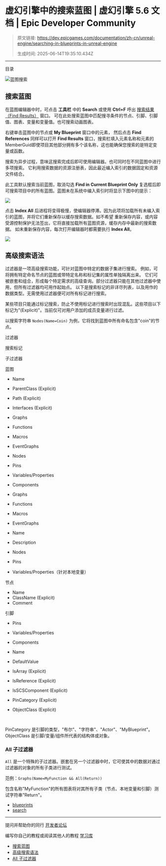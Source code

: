 # 虚幻引擎中的搜索蓝图 | 虚幻引擎 5.6 文档 | Epic Developer Community

> 原文链接: https://dev.epicgames.com/documentation/zh-cn/unreal-engine/searching-in-blueprints-in-unreal-engine
> 
> 生成时间: 2025-06-14T19:35:10.434Z

---

目录

![蓝图搜索](https://dev.epicgames.com/community/api/documentation/image/a682b771-0a58-4f9c-8e24-cda0a76e2822?resizing_type=fill&width=1920&height=335)

## 搜索蓝图

在蓝图编辑器中时，可点击 **工具栏** 中的 **Search** 或使用 **Ctrl+F** 呼出 [搜索结果（Find Results）](/documentation/zh-cn/unreal-engine/find-result-panel-in-the-blueprints-visual-scripting-editor-for-unreal-engine) 窗口。 可在此处搜索蓝图中匹配搜寻条件的节点、引脚、引脚值、图表、变量和变量值。也可搜索动画图表。

右键单击蓝图中的节点或 **My Blueprint** 窗口中的元素， 然后点击 **Find References** 同样可以打开 **Find Results** 窗口，搜索栏填入元素名称和元素的 MemberGuid即使项目其他部分拥有多个该名称，这也能确保您搜索的是特定变量或函数。

搜索为异步过程，意味这搜索完成后即可使用编辑器。也可同时在不同蓝图中进行多项搜索。 它利用搜索数据的资源注册表，因此最近编入索引的数据固定和资源文件结合。

此工具默认搜索当前蓝图，取消勾选 **Find in Current Blueprint Only** 复选框后即可搜索项目中的所有蓝图。蓝图未在系统中编入索引时将显示下图中的提示：

[![](https://d1iv7db44yhgxn.cloudfront.net/documentation/images/a9f093e2-e766-41d9-b698-bcbf6fc15321/indexingprompt.png)](https://d1iv7db44yhgxn.cloudfront.net/documentation/images/a9f093e2-e766-41d9-b698-bcbf6fc15321/indexingprompt.png)

点击 **Index All** 后进程将变得极慢，使编辑器停滞。因为此项将加载所有未编入索引的蓝图，并将它们重新保存以缓存搜索数据。如不希望 重新保存内容，或内容受源控制保护无法签出，它将直接加载所有蓝图资源，缓存内存中最新的搜索数据。 如未重新保存内容，每次打开编辑器时都需要执行 **Index All**。

![](https://d1iv7db44yhgxn.cloudfront.net/documentation/images/1d7d32aa-328f-47bf-8b44-3fbb3cf654ff/indexingwarning.png)

## 高级搜索语法

过滤器是一项高级搜索功能，可针对蓝图中特定的数据子集进行搜索。 例如，可将拥有特定命名节点的蓝图或带特定名称和标记集的属性单独隔离出来。 它们可被嵌套和组合，形成每个特定需求的高级查询。部分过滤器只能在其他过滤器中使用，但所有过滤器均可用作起始点。 以下是搜索标记的非详尽列表，以及用作的数据类型。无需使用过滤器便可对所有标记进行搜索。

某些项目只能通过标记搜索，防止不使用标记进行搜索时出现混乱。这些项目以下标记为"(Explicit)"。当前仅可对用户添加的成员变量进行过滤。

以搜索字符串 `Nodes(Name=Coin)` 为例，它将找到蓝图中所有命名包含"coin"的节点。

过滤器

搜索标记

子过滤器

蓝图

-   Name
-   ParentClass (Explicit)
-   Path (Explicit)
-   Interfaces (Explicit)

-   Graphs
-   Functions
-   Macros
-   EventGraphs
-   Nodes
-   Pins
-   Variables/Properties
-   Components

-   Graphs
-   Functions
-   Macros
-   EventGraphs

-   Name
-   Description

-   Nodes
-   Pins
-   Variables/Properties（针对本地变量）

节点

-   Name
-   ClassName (Explicit)
-   Comment

引脚

-   Pins
-   Variables/Properties
-   Components

-   Name
-   DefaultValue
-   IsArray (Explicit)
-   IsReference (Explicit)
-   IsSCSComponent (Explicit)
-   PinCategory (Explicit)
-   ObjectClass (Explicit)

 

  

PinCategory 是引脚的类型，"布尔"、"字符串"、"Actor"、"MyBlueprint"。ObjectClass 是引脚/变量/组件所代表的结构体或对象。

### All 子过滤器

`All` 是一个特殊的子过滤器。嵌套在另一个过滤器中时，它可使其中的数据对通过过滤器的对象的所有子类进行测试。

范例：`Graphs(Name=MyFunction && All(Return))`

包含名称"MyFunction"的所有图表将对其所有子类（节点、本地变量和引脚）测试字符串"Return"。

-   [blueprints](https://dev.epicgames.com/community/search?query=blueprints)
-   [search](https://dev.epicgames.com/community/search?query=search)

* * *

提问并帮助你的同行 [开发者论坛](https://forums.unrealengine.com/categories?tag=unreal-engine)

编写你自己的教程或阅读其他人的教程 [学习库](https://dev.epicgames.com/community/unreal-engine/learning)

-   [搜索蓝图](/documentation/zh-cn/unreal-engine/searching-in-blueprints-in-unreal-engine#%E6%90%9C%E7%B4%A2%E8%93%9D%E5%9B%BE)
-   [高级搜索语法](/documentation/zh-cn/unreal-engine/searching-in-blueprints-in-unreal-engine#%E9%AB%98%E7%BA%A7%E6%90%9C%E7%B4%A2%E8%AF%AD%E6%B3%95)
-   [All 子过滤器](/documentation/zh-cn/unreal-engine/searching-in-blueprints-in-unreal-engine#all%E5%AD%90%E8%BF%87%E6%BB%A4%E5%99%A8)